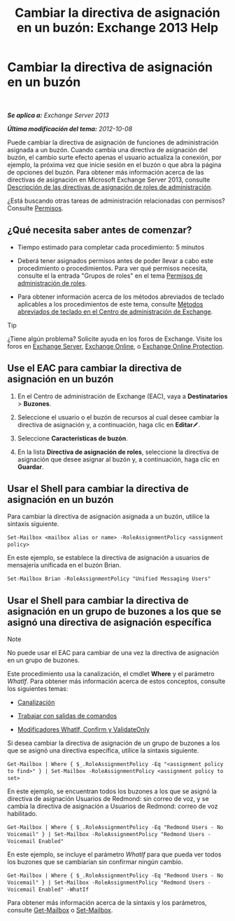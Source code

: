 ﻿---
title: 'Cambiar la directiva de asignación en un buzón: Exchange 2013 Help'
TOCTitle: Cambiar la directiva de asignación en un buzón
ms:assetid: 011690a5-233a-4c03-8842-92276f899a89
ms:mtpsurl: https://technet.microsoft.com/es-es/library/Dd638076(v=EXCHG.150)
ms:contentKeyID: 49895431
ms.date: 04/23/2018
mtps_version: v=EXCHG.150
ms.translationtype: HT
---

# Cambiar la directiva de asignación en un buzón

 

_**Se aplica a:** Exchange Server 2013_

_**Última modificación del tema:** 2012-10-08_

Puede cambiar la directiva de asignación de funciones de administración asignada a un buzón. Cuando cambia una directiva de asignación del buzón, el cambio surte efecto apenas el usuario actualiza la conexión, por ejemplo, la próxima vez que inicie sesión en el buzón o que abra la página de opciones del buzón. Para obtener más información acerca de las directivas de asignación en Microsoft Exchange Server 2013, consulte [Descripción de las directivas de asignación de roles de administración](understanding-management-role-assignment-policies-exchange-2013-help.md).

¿Está buscando otras tareas de administración relacionadas con permisos? Consulte [Permisos](permissions-exchange-2013-help.md).

## ¿Qué necesita saber antes de comenzar?

  - Tiempo estimado para completar cada procedimiento: 5 minutos

  - Deberá tener asignados permisos antes de poder llevar a cabo este procedimiento o procedimientos. Para ver qué permisos necesita, consulte el la entrada "Grupos de roles" en el tema [Permisos de administración de roles](role-management-permissions-exchange-2013-help.md).

  - Para obtener información acerca de los métodos abreviados de teclado aplicables a los procedimientos de este tema, consulte [Métodos abreviados de teclado en el Centro de administración de Exchange](keyboard-shortcuts-in-the-exchange-admin-center-exchange-online-protection-help.md).


> [!TIP]
> ¿Tiene algún problema? Solicite ayuda en los foros de Exchange. Visite los foros en <A href="https://go.microsoft.com/fwlink/p/?linkid=60612">Exchange Server</A>, <A href="https://go.microsoft.com/fwlink/p/?linkid=267542">Exchange Online</A>, o <A href="https://go.microsoft.com/fwlink/p/?linkid=285351">Exchange Online Protection</A>.



## Use el EAC para cambiar la directiva de asignación en un buzón

1.  En el Centro de administración de Exchange (EAC), vaya a **Destinatarios** \> **Buzones**.

2.  Seleccione el usuario o el buzón de recursos al cual desee cambiar la directiva de asignación y, a continuación, haga clic en **Editar**![Icono Editar](images/Bb124582.6f53ccb2-1f13-4c02-bea0-30690e6ea71d(EXCHG.150).gif "Icono Editar").

3.  Seleccione **Características de buzón**.

4.  En la lista **Directiva de asignación de roles**, seleccione la directiva de asignación que desee asignar al buzón y, a continuación, haga clic en **Guardar**.

## Usar el Shell para cambiar la directiva de asignación en un buzón

Para cambiar la directiva de asignación asignada a un buzón, utilice la sintaxis siguiente.

    Set-Mailbox <mailbox alias or name> -RoleAssignmentPolicy <assignment policy>

En este ejemplo, se establece la directiva de asignación a usuarios de mensajería unificada en el buzón Brian.

    Set-Mailbox Brian -RoleAssignmentPolicy "Unified Messaging Users"

## Usar el Shell para cambiar la directiva de asignación en un grupo de buzones a los que se asignó una directiva de asignación específica


> [!NOTE]
> No puede usar el EAC para cambiar de una vez la directiva de asignación en un grupo de buzones.



Este procedimiento usa la canalización, el cmdlet **Where** y el parámetro *WhatIf*. Para obtener más información acerca de estos conceptos, consulte los siguientes temas:

  - [Canalización](https://technet.microsoft.com/es-es/library/aa998260\(v=exchg.150\))

  - [Trabajar con salidas de comandos](working-with-command-output-exchange-2013-help.md)

  - [Modificadores WhatIf, Confirm y ValidateOnly](whatif-confirm-and-validateonly-switches-exchange-2013-help.md)

Si desea cambiar la directiva de asignación de un grupo de buzones a los que se asignó una directiva específica, utilice la sintaxis siguiente.

    Get-Mailbox | Where { $_.RoleAssignmentPolicy -Eq "<assignment policy to find>" } | Set-Mailbox -RoleAssignmentPolicy <assignment policy to set>

En este ejemplo, se encuentran todos los buzones a los que se asignó la directiva de asignación Usuarios de Redmond: sin correo de voz, y se cambia la directiva de asignación a Usuarios de Redmond: correo de voz habilitado.

    Get-Mailbox | Where { $_.RoleAssignmentPolicy -Eq "Redmond Users - No Voicemail" } | Set-Mailbox -RoleAssignmentPolicy "Redmond Users - Voicemail Enabled"

En este ejemplo, se incluye el parámetro *WhatIf* para que pueda ver todos los buzones que se cambiarían sin confirmar ningún cambio.

    Get-Mailbox | Where { $_.RoleAssignmentPolicy -Eq "Redmond Users - No Voicemail" } | Set-Mailbox -RoleAssignmentPolicy "Redmond Users - Voicemail Enabled" -WhatIf

Para obtener más información acerca de la sintaxis y los parámetros, consulte [Get-Mailbox](https://technet.microsoft.com/es-es/library/bb123685\(v=exchg.150\)) o [Set-Mailbox](https://technet.microsoft.com/es-es/library/bb123981\(v=exchg.150\)).

